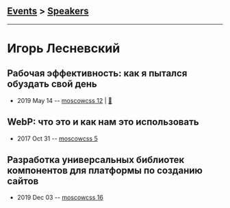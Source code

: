 ## [Events](../README.md) > [Speakers](../speakers.md)
---

# Игорь Лесневский

## Рабочая эффективность: как я пытался обуздать свой день
- 2019 May 14 -- [moscowcss 12](https://www.youtube.com/watch?v=LHOJybXuMdc)  | [:notebook:](https://vk.com/doc426295704_503700535)  
## WebP: что это и как нам это использовать
- 2017 Oct 31 -- [moscowcss 5](https://www.youtube.com/watch?v=R3FbcemvoEo)    
## Разработка универсальных библиотек компонентов для платформы по созданию сайтов
- 2019 Dec 03 -- [moscowcss 16](https://youtu.be/5gfcWaKJEUY)    
